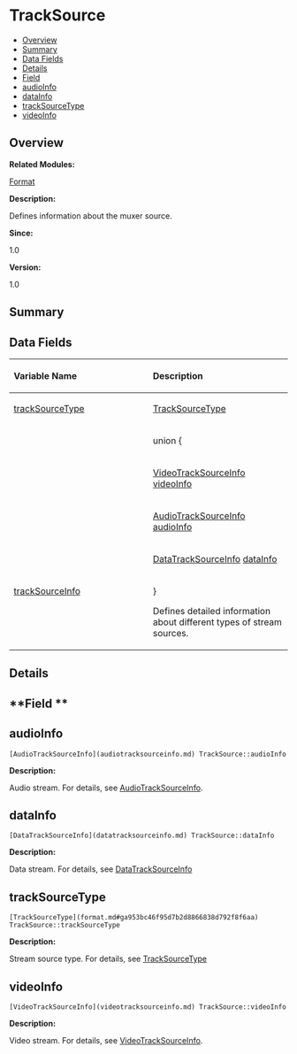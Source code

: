 # TrackSource<a name="EN-US_TOPIC_0000001055078179"></a>

-   [Overview](#section735209042165636)
-   [Summary](#section1973261726165636)
-   [Data Fields](#pub-attribs)
-   [Details](#section1215343180165636)
-   [Field](#section1495104159165636)
-   [audioInfo](#a0cac47bdef450bfb8fd3b8ed882ef674)
-   [dataInfo](#a89cccaaf705df735a3ab8e9792564105)
-   [trackSourceType](#a39d729c668eddbf6b8403b7364e74b61)
-   [videoInfo](#abee3acb91d3005141f11abd87c77aa83)

## **Overview**<a name="section735209042165636"></a>

**Related Modules:**

[Format](format.md)

**Description:**

Defines information about the muxer source. 

**Since:**

1.0

**Version:**

1.0

## **Summary**<a name="section1973261726165636"></a>

## Data Fields<a name="pub-attribs"></a>

<a name="table1075318236165636"></a>
<table><thead align="left"><tr id="row424774808165636"><th class="cellrowborder" valign="top" width="50%" id="mcps1.1.3.1.1"><p id="p2135823359165636"><a name="p2135823359165636"></a><a name="p2135823359165636"></a>Variable Name</p>
</th>
<th class="cellrowborder" valign="top" width="50%" id="mcps1.1.3.1.2"><p id="p658176026165636"><a name="p658176026165636"></a><a name="p658176026165636"></a>Description</p>
</th>
</tr>
</thead>
<tbody><tr id="row1048326484165636"><td class="cellrowborder" valign="top" width="50%" headers="mcps1.1.3.1.1 "><p id="p1084956672165636"><a name="p1084956672165636"></a><a name="p1084956672165636"></a><a href="tracksource.md#a39d729c668eddbf6b8403b7364e74b61">trackSourceType</a></p>
</td>
<td class="cellrowborder" valign="top" width="50%" headers="mcps1.1.3.1.2 "><p id="p360375319165636"><a name="p360375319165636"></a><a name="p360375319165636"></a><a href="format.md#ga953bc46f95d7b2d8866838d792f8f6aa">TrackSourceType</a> </p>
</td>
</tr>
<tr id="row205126070165636"><td class="cellrowborder" valign="top" width="50%" headers="mcps1.1.3.1.1 ">&nbsp;&nbsp;</td>
<td class="cellrowborder" valign="top" width="50%" headers="mcps1.1.3.1.2 "><p id="p380963129165636"><a name="p380963129165636"></a><a name="p380963129165636"></a><strong id="a7b23279b3033b43e1587fdccbda02359"><a name="a7b23279b3033b43e1587fdccbda02359"></a><a name="a7b23279b3033b43e1587fdccbda02359"></a></strong> union {</p>
</td>
</tr>
<tr id="row1153909488165636"><td class="cellrowborder" valign="top" width="50%" headers="mcps1.1.3.1.1 ">&nbsp;&nbsp;</td>
<td class="cellrowborder" valign="top" width="50%" headers="mcps1.1.3.1.2 "><p id="p1752621646165636"><a name="p1752621646165636"></a><a name="p1752621646165636"></a>   <a href="videotracksourceinfo.md">VideoTrackSourceInfo</a>   <a href="tracksource.md#abee3acb91d3005141f11abd87c77aa83">videoInfo</a></p>
</td>
</tr>
<tr id="row1378898111165636"><td class="cellrowborder" valign="top" width="50%" headers="mcps1.1.3.1.1 ">&nbsp;&nbsp;</td>
<td class="cellrowborder" valign="top" width="50%" headers="mcps1.1.3.1.2 "><p id="p594879020165636"><a name="p594879020165636"></a><a name="p594879020165636"></a>   <a href="audiotracksourceinfo.md">AudioTrackSourceInfo</a>   <a href="tracksource.md#a0cac47bdef450bfb8fd3b8ed882ef674">audioInfo</a></p>
</td>
</tr>
<tr id="row180047799165636"><td class="cellrowborder" valign="top" width="50%" headers="mcps1.1.3.1.1 ">&nbsp;&nbsp;</td>
<td class="cellrowborder" valign="top" width="50%" headers="mcps1.1.3.1.2 "><p id="p1953158142165636"><a name="p1953158142165636"></a><a name="p1953158142165636"></a>   <a href="datatracksourceinfo.md">DataTrackSourceInfo</a>   <a href="tracksource.md#a89cccaaf705df735a3ab8e9792564105">dataInfo</a></p>
</td>
</tr>
<tr id="row1433933591165636"><td class="cellrowborder" valign="top" width="50%" headers="mcps1.1.3.1.1 "><p id="p1955446847165636"><a name="p1955446847165636"></a><a name="p1955446847165636"></a><a href="tracksource.md#a7b23279b3033b43e1587fdccbda02359">trackSourceInfo</a></p>
</td>
<td class="cellrowborder" valign="top" width="50%" headers="mcps1.1.3.1.2 "><p id="p1501237829165636"><a name="p1501237829165636"></a><a name="p1501237829165636"></a>} </p>
<p id="p1739241100165636"><a name="p1739241100165636"></a><a name="p1739241100165636"></a>Defines detailed information about different types of stream sources. </p>
</td>
</tr>
</tbody>
</table>

## **Details**<a name="section1215343180165636"></a>

## **Field **<a name="section1495104159165636"></a>

## audioInfo<a name="a0cac47bdef450bfb8fd3b8ed882ef674"></a>

```
[AudioTrackSourceInfo](audiotracksourceinfo.md) TrackSource::audioInfo
```

 **Description:**

Audio stream. For details, see  [AudioTrackSourceInfo](audiotracksourceinfo.md). 

## dataInfo<a name="a89cccaaf705df735a3ab8e9792564105"></a>

```
[DataTrackSourceInfo](datatracksourceinfo.md) TrackSource::dataInfo
```

 **Description:**

Data stream. For details, see  [DataTrackSourceInfo](datatracksourceinfo.md) 

## trackSourceType<a name="a39d729c668eddbf6b8403b7364e74b61"></a>

```
[TrackSourceType](format.md#ga953bc46f95d7b2d8866838d792f8f6aa) TrackSource::trackSourceType
```

 **Description:**

Stream source type. For details, see  [TrackSourceType](format.md#ga953bc46f95d7b2d8866838d792f8f6aa) 

## videoInfo<a name="abee3acb91d3005141f11abd87c77aa83"></a>

```
[VideoTrackSourceInfo](videotracksourceinfo.md) TrackSource::videoInfo
```

 **Description:**

Video stream. For details, see  [VideoTrackSourceInfo](videotracksourceinfo.md). 

